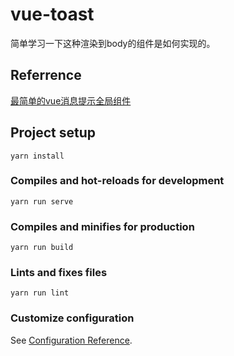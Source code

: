 # vue-toast

简单学习一下这种渲染到body的组件是如何实现的。

## Referrence

[最简单的vue消息提示全局组件](https://segmentfault.com/a/1190000019487630)

## Project setup
```
yarn install
```

### Compiles and hot-reloads for development
```
yarn run serve
```

### Compiles and minifies for production
```
yarn run build
```

### Lints and fixes files
```
yarn run lint
```

### Customize configuration
See [Configuration Reference](https://cli.vuejs.org/config/).

